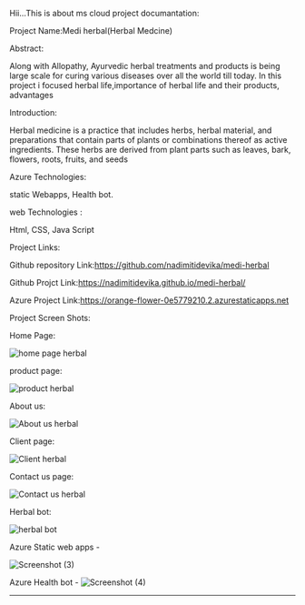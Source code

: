 Hii...This is about ms cloud project documantation:
>>>>>>>>>>>>>>>>>>>>>>>>>>>>>>>>>>>>>>>>>>>>>>>>>>>>>>>>>>>>>>>>>>>>>>>>>>>>>>>>>>>>>>>>>>>>>>>>>>>>>>>>>>>>>>>>>>>>>>>>>>>>>>>>>>>>>>>>>>>>>>>>>>>>>>>>>>>>>>>>>

Project Name:Medi herbal(Herbal Medcine)

>>>>>>>>>>>>>>>>>>>>>>>>>>>>>>>>>>>>>>>>>>>>>>>>>>>>>>>>>>>>>>>>>>>>>>>>>>>>>>>>>>>>>>>>>>>>>>>>>>>>>>>>>>>>>>>>>>>>>>>>>>>>>>>>>>>>>>>>>>>>>>>>>>>>>>>>>>>>>>>

Abstract:

Along with Allopathy, Ayurvedic herbal treatments and products is being large scale for curing various diseases over all the world till today. In this project i focused herbal life,importance of herbal life and their products, advantages

Introduction:

Herbal medicine is a practice that includes herbs, herbal material, and preparations that contain parts of plants or combinations thereof as active ingredients. These herbs are derived from plant parts such as leaves, bark, flowers, roots, fruits, and seeds

Azure Technologies:

static Webapps,
Health bot.

web Technologies :

Html,
CSS,
Java Script
>>>>>>>>>>>>>>>>>>>>>>>>>>>>>>>>>>>>>>>>>>>>>>>>>>>>>>>>>>>>>>>>>>>>>>>>>>>>>>>>>>>>>>>>>>>>>>>>>>>>>>>>>>>>>>>>>>>>>>>>>>>>>>>>>>>>>>>>>>>>>>>>>>>>>>>>>>>>>>>>>>>>>
Project Links:

Github repository Link:https://github.com/nadimitidevika/medi-herbal

Github Projct Link:https://nadimitidevika.github.io/medi-herbal/

Azure Project Link:https://orange-flower-0e5779210.2.azurestaticapps.net

>>>>>>>>>>>>>>>>>>>>>>>>>>>>>>>>>>>>>>>>>>>>>>>>>>>>>>>>>>>>>>>>>>>>>>>>>>>>>>>>>>>>>>>>>>>>>>>>>>>>>>>>>>>>>>>>>>>>>>>>>>>>>>>>>>>>>>>>>>>>>>>>>>>>>>>>>>>>>>>>>>>>

Project Screen Shots:

Home Page:

![home page herbal](https://user-images.githubusercontent.com/119921832/206999749-152e7bda-f753-4b8c-9b05-b6004cf75a46.png)

product page:

![product herbal](https://user-images.githubusercontent.com/119921832/206999720-71c32c0a-06b3-4ef0-98e1-9b7a3c37f52a.png)

About us:

![About us herbal](https://user-images.githubusercontent.com/119921832/206999733-8c281c1f-1d83-4b7c-848d-a9c71dc9cf41.png)

Client page:

![Client herbal](https://user-images.githubusercontent.com/119921832/206999736-87e8dd52-e834-412d-bed6-8c70d40ccaa3.png)

Contact us page:

![Contact us herbal](https://user-images.githubusercontent.com/119921832/206999742-e43f33a4-1acb-47cc-a53f-c89f639ceab4.png)

Herbal bot:

![herbal bot](https://user-images.githubusercontent.com/119921832/206999747-a78823fb-9e3f-461b-80a6-3648dc650e3c.png)





Azure Static web apps  -

![Screenshot (3)](https://user-images.githubusercontent.com/119921832/209634584-8910d229-aad2-45ab-8a98-825cb863918c.png)


















Azure Health bot  -
![Screenshot (4)](https://user-images.githubusercontent.com/119921832/209634627-36f1da18-8b94-4b1d-9843-343095b0f005.png)









----------------------------------------------------------------------------------------------------------------------------------------------------------------------




